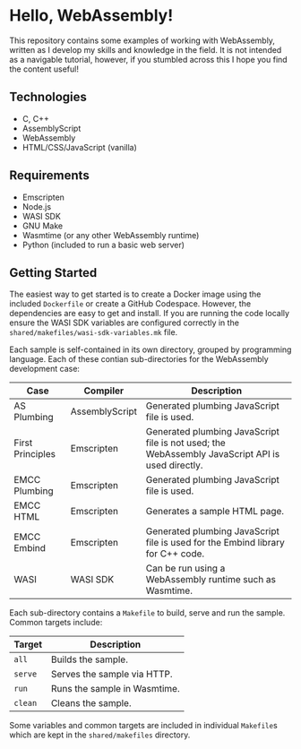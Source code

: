# Hello, WebAssembly!

This repository contains some examples of working with WebAssembly, written as I develop my skills and knowledge in the field.  It is not intended as a navigable tutorial, however, if you stumbled across this I hope you find the content useful!

## Technologies

* C, C++
* AssemblyScript
* WebAssembly
* HTML/CSS/JavaScript (vanilla)

## Requirements

* Emscripten
* Node.js
* WASI SDK
* GNU Make
* Wasmtime (or any other WebAssembly runtime)
* Python (included to run a basic web server)

## Getting Started

The easiest way to get started is to create a Docker image using the included `Dockerfile` or create a GitHub Codespace.  However, the dependencies are easy to get and install.  If you are running the code locally ensure the WASI SDK variables are configured correctly in the `shared/makefiles/wasi-sdk-variables.mk` file.

Each sample is self-contained in its own directory, grouped by programming language.  Each of these contian sub-directories for the WebAssembly development case:

|Case|Compiler|Description|
|-|-|-|
|AS Plumbing|AssemblyScript|Generated plumbing JavaScript file is used.|
|First Principles|Emscripten|Generated plumbing JavaScript file is not used; the WebAssembly JavaScript API is used directly.|
|EMCC Plumbing|Emscripten|Generated plumbing JavaScript file is used.|
|EMCC HTML|Emscripten|Generates a sample HTML page.|
|EMCC Embind|Emscripten|Generated plumbing JavaScript file is used for the Embind library for C++ code.|
|WASI|WASI SDK|Can be run using a WebAssembly runtime such as Wasmtime.|

Each sub-directory contains a `Makefile` to build, serve and run the sample.  Common targets include:

|Target|Description|
|-|-|
|`all`|Builds the sample.|
|`serve`|Serves the sample via HTTP.|
|`run`|Runs the sample in Wasmtime.|
|`clean`|Cleans the sample.|

Some variables and common targets are included in individual `Makefile`s which are kept in the `shared/makefiles` directory.